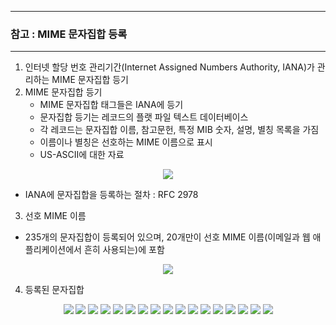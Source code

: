 -----
### 참고 : MIME 문자집합 등록
-----
1. 인터넷 할당 번호 관리기간(Internet Assigned Numbers Authority, IANA)가 관리하는 MIME 문자집합 등기
2. MIME 문자집합 등기
   - MIME 문자집합 태그들은 IANA에 등기
   - 문자집합 등기는 레코드의 플랫 파일 텍스트 데이터베이스
   - 각 레코드는 문자집합 이름, 참고문헌, 특정 MIB 숫자, 설명, 별칭 목록을 가짐
   - 이름이나 별칭은 선호하는 MIME 이름으로 표시
   - US-ASCII에 대한 자료
<div align="center">
<img src="https://github.com/user-attachments/assets/936e86fd-d621-4543-a31c-60df5409763e">
</div>

   - IANA에 문자집합을 등록하는 절차 : RFC 2978

3. 선호 MIME 이름
  - 235개의 문자집합이 등록되어 있으며, 20개만이 선호 MIME 이름(이메일과 웹 애플리케이션에서 흔히 사용되는)에 포함
<div align="center">
<img src="https://github.com/user-attachments/assets/393926ae-14e8-43c1-9d23-fee909c8e511">
</div>

4. 등록된 문자집합
<div align="center">
<img src="https://github.com/user-attachments/assets/74b1a04b-3707-4eec-aca5-368da62e9ada">
<img src="https://github.com/user-attachments/assets/c6e0d3bc-4d31-4afa-b346-bf1d11e20ecc">
<img src="https://github.com/user-attachments/assets/9a248fdd-8d69-48c6-aeb6-7427a24deab9">
<img src="https://github.com/user-attachments/assets/e4f1b012-6f3c-4fad-a7a1-e83971171e84">
<img src="https://github.com/user-attachments/assets/ceb8d753-8e10-4672-8bfc-200df4c449c2">
<img src="https://github.com/user-attachments/assets/e6ee6726-615f-4251-98aa-b1d86ed2250b">
<img src="https://github.com/user-attachments/assets/c36b3baa-4d48-4150-92e1-9088b94a114c">
<img src="https://github.com/user-attachments/assets/08a362b7-8d4b-46de-a018-20841be741da">
<img src="https://github.com/user-attachments/assets/756b1aca-29c2-4038-ac30-a5c101b4a2c1">
<img src="https://github.com/user-attachments/assets/3868b93a-1123-4838-a4da-d7f89bac3d8e">
<img src="https://github.com/user-attachments/assets/bc59e99e-5948-4ce4-8d7e-6a66dbf83897">
<img src="https://github.com/user-attachments/assets/4b52acfd-8d1b-4309-8048-1d12ff91142e">
<img src="https://github.com/user-attachments/assets/b6d0036d-efe0-4c04-81c1-b1c17c563685">
<img src="https://github.com/user-attachments/assets/9ce11717-56b5-4e9e-b8cd-59664bff6216">
<img src="https://github.com/user-attachments/assets/b0071e1e-e87c-44ac-8126-e2a7e1214977">
<img src="https://github.com/user-attachments/assets/82f34b9c-eb24-49c8-8f54-2cdbf65599a6">
<img src="https://github.com/user-attachments/assets/01d482cf-f9ef-4c3f-86f4-d3b98206a70f">
</div>
